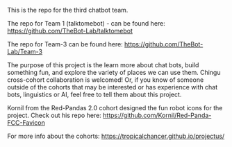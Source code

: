 This is the repo for the third chatbot team.

The repo for Team 1 (talktomebot) - can be found here: https://github.com/TheBot-Lab/talktomebot

The repo for Team-3 can be found here: https://github.com/TheBot-Lab/Team-3

The purpose of this project is the learn more about chat bots, build something fun, and explore the variety of places we can use them. Chingu cross-cohort collaboration is welcomed! Or, if you know of someone outside of the cohorts that may be interested or has experience with chat bots, linguistics or AI, feel free to tell them about this project.

Kornil from the Red-Pandas 2.0 cohort designed the fun robot icons for the project. Check out his repo here: https://github.com/Kornil/Red-Panda-FCC-Favicon

For more info about the cohorts: https://tropicalchancer.github.io/projectus/
